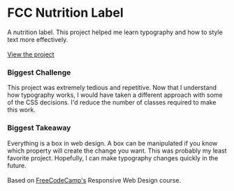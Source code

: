 <h1>FCC Nutrition Label</h1>
A nutrition label. This project helped me learn typography and how to style text more effectively.
<br>
<br>
<a href="https://zacharyjpeter.github.io/FCC-NutritionLabel">View the project</a>
<br>
<h3>Biggest Challenge</h3>
This project was extremely tedious and repetitive. Now that I understand how typography works, I would have taken a different approach with some of the CSS decisions. I'd reduce the number of classes required to make this work.
<br>
<h3>Biggest Takeaway</h3>
Everything is a box in web design. A box can be manipulated if you know which property will create the change you want. This was probably my least favorite project. Hopefully, I can make typography changes quickly in the future.
<br>
<br>
Based on <a href="https://www.freecodecamp.org">FreeCodeCamp's</a> Responsive Web Design course.